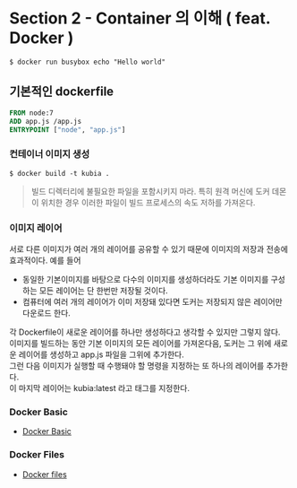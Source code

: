 # Section 2 - Container 의 이해 ( feat. Docker )

```shell
$ docker run busybox echo "Hello world"
```

## 기본적인 dockerfile

```dockerfile
FROM node:7 
ADD app.js /app.js 
ENTRYPOINT ["node", "app.js"]
```

### 컨테이너 이미지 생성

```shell
$ docker build -t kubia . 
```

> 빌드 디렉터리에 불필요한 파일을 포함시키지 마라. 특히 원격 머신에 도커 데몬이 위치한 경우 이러한 파일이 빌드 프로세스의 속도 저하를 가져온다.

### 이미지 레이어

서로 다른 이미지가 여러 개의 레이어를 공유할 수 있기 때문에 이미지의 저장과 전송에 효과적이다. 예를 들어

- 동일한 기본이미지를 바탕으로 다수의 이미지를 생성하더라도 기본 이미지를 구성하는 모든 레이어는 단 한번만 저장될 것이다.
- 컴퓨터에 여러 개의 레이어가 이미 저장돼 있다면 도커는 저장되지 않은 레이어만 다운로드 한다.

각 Dockerfile이 새로운 레이어를 하나만 생성하다고 생각할 수 있지만 그렇지 않다.  
이미지를 빌드하는 동안 기본 이미지의 모든 레이어를 가져온다음, 도커는 그 위에 새로운 레이어를 생성하고 app.js 파일을 그위에 추가한다.  
그런 다음 이미지가 실행할 때 수행돼야 할 명령을 지정하는 또 하나의 레이어를 추가한다.  
이 마지막 레이어는 kubia:latest 라고 태그를 지정한다. 

### Docker Basic 

- [Docker Basic](https://github.com/keepinmindsh/lines_kubernetes/tree/main/003_Docker_Basic) 

### Docker Files 

- [Docker files](https://github.com/keepinmindsh/lines_kubernetes/tree/main/004_DockerFiles)

